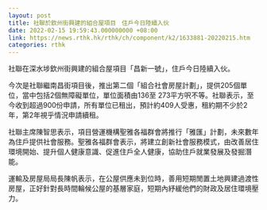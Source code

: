 ```yaml
---
layout: post
title: 社聯於欽州街興建的組合屋項目　住戶今日陸續入伙
date: 2022-02-15 19:59:43.000000000 +08:00
link: https://news.rthk.hk/rthk/ch/component/k2/1633881-20220215.htm
categories: rthk
---
```


社聯在深水埗欽州街興建的組合屋項目「昌新一號」，住戶今日陸續入伙。

今次是社聯繼南昌街項目後，推出第二個「組合社會房屋計劃」，提供205個單位，當中包括2個無障礙單位，單位面積由136至 273平方呎不等。社聯表示，至今收到超過900份申請，所有單位已租出，預計約409人受惠，租約期不少於2年，第2年視乎情況申請續租。

社聯主席陳智思表示，項目營運機構聖雅各福群會將推行「雅匯」計劃，未來數年為住戶提供社會服務。聖雅各福群會表示，將建立創新社會服務模式，由改善居住環境開始、提升個人健康意識、促進住戶全人健康，協助住戶就業發展及發掘潛能。
 
運輸及房屋局局長陳帆表示，在公屋供應未到位時，善用短期閒置土地興建過渡性房屋，正好針對長時間輪候公屋的基層家庭，短期內紓緩他們的財政及居住環境壓力。

